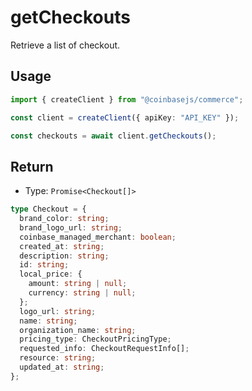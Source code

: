 # getCheckouts

Retrieve a list of checkout.

## Usage

```ts
import { createClient } from "@coinbasejs/commerce";

const client = createClient({ apiKey: "API_KEY" });

const checkouts = await client.getCheckouts();
```

## Return

- Type: `Promise<Checkout[]>`

```ts
type Checkout = {
  brand_color: string;
  brand_logo_url: string;
  coinbase_managed_merchant: boolean;
  created_at: string;
  description: string;
  id: string;
  local_price: {
    amount: string | null;
    currency: string | null;
  };
  logo_url: string;
  name: string;
  organization_name: string;
  pricing_type: CheckoutPricingType;
  requested_info: CheckoutRequestInfo[];
  resource: string;
  updated_at: string;
};
```
